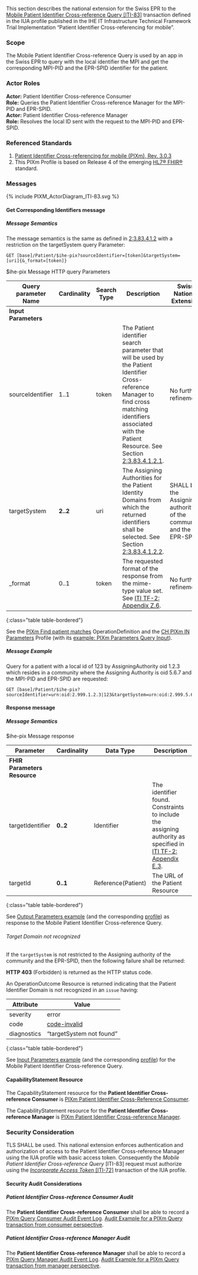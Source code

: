 This section describes the national extension for the Swiss EPR to the [Mobile Patient Identifier Cross-reference Query
[ITI-83]](https://profiles.ihe.net/ITI/PIXm/ITI-83.html) transaction defined in the IUA profile published in the
IHE IT Infrastructure Technical Framework Trial Implementation “Patient Identifier Cross-referencing for mobile”.

### Scope

The Mobile Patient Identifier Cross-reference Query is used by an app in the Swiss EPR to query with the
local identifier the MPI and get the corresponding MPI-PID and the EPR-SPID identifier for the patient.

### Actor Roles

**Actor:** Patient Identifier Cross-reference Consumer   
**Role:** Queries the Patient Identifier Cross-reference Manager for the MPI-PID and EPR-SPID.   
**Actor:** Patient Identifier Cross-reference Manager   
**Role:** Resolves the local ID sent with the request to the MPI-PID and EPR-SPID.   

### Referenced Standards

1. [Patient Identifier Cross-referencing for mobile (PIXm), Rev. 3.0.3](https://profiles.ihe.net/ITI/PIXm/index.html)
2. This PIXm Profile is based on Release 4 of the emerging [HL7® FHIR®](https://hl7.org/fhir/R4/index.html) standard.

### Messages

<div>{% include PIXM_ActorDiagram_ITI-83.svg %}</div>

#### Get Corresponding Identifiers message

##### Message Semantics

The message semantics is the same as defined in [2:3.83.4.1.2](https://profiles.ihe.net/ITI/PIXm/ITI-83.html#2383412-message-semantics) with a restriction on the targetSystem query
Parameter:

```
GET [base]/Patient/$ihe-pix?sourceIdentifier=[token]&targetSystem=[uri]{&_format=[token]}
```
<div><figcaption>$ihe-pix Message HTTP query Parameters</figcaption></div>

| Query parameter Name | Cardinality | Search Type | Description                                                                                                                                                                                                                                                                                                    | Swiss National Extension                                            |
|----------------------|-------------|-------------|----------------------------------------------------------------------------------------------------------------------------------------------------------------------------------------------------------------------------------------------------------------------------------------------------------------|---------------------------------------------------------------------|
| **Input Parameters** |             |             |                                                                                                                                                                                                                                                                                                                |                                                                     |
| sourceIdentifier     | 1..1        | token       | The Patient identifier search parameter that will be used by the Patient Identifier Cross-reference Manager to find cross matching identifiers associated with the Patient Resource. See Section [2:3.83.4.1.2.1](https://profiles.ihe.net/ITI/PIXm/ITI-83.html#23834121-source-patient-identifier-parameter). | No further refinement.                                              |
| targetSystem         | **2..2**    | uri         | The Assigning Authorities for the Patient Identity Domains from which the returned identifiers shall be selected. See Section [2:3.83.4.1.2.2](https://profiles.ihe.net/ITI/PIXm/ITI-83.html#23834122-requesting-patient-identifier-domains-to-be-returned).                                                   | SHALL be the Assigning authority of the community and the EPR-SPID. |
| _format              | 0..1        | token       | The requested format of the response from the mime-type value set. See [ITI TF-2: Appendix Z.6](https://profiles.ihe.net/ITI/TF/Volume2/ch-Z.html).                                                                                                                                                            | No further refinement.                                              |
{:class="table table-bordered"}


See the [PIXm Find patient matches](OperationDefinition-CH.PIXm.html) OperationDefinition and the 
[CH PIXm IN Parameters](StructureDefinition-ch-pixm-in-parameters.html) Profile 
(with its [example: PIXm Parameters Query Input](Parameters-ParametersPIXmInput.html)).


##### Message Example

Query for a patient with a local id of 123 by AssigningAuthority oid 1.2.3 which resides in a
community where the Assigning Authority is oid 5.6.7 and the MPI-PID and EPR-SPID are requested:

```
GET [base]/Patient/$ihe-pix?sourceIdentifier=urn:oid:2.999.1.2.3|123&targetSystem=urn:oid:2.999.5.6.7&targetSystem=urn:oid:2.16.756.5.30.1.127.3.10.3
```

#### Response message

##### Message Semantics

<div><figcaption>$ihe-pix Message response</figcaption></div>

| Parameter                    | Cardinality | Data Type          | Description                                                                                                                                                               |
|------------------------------|-------------|--------------------|---------------------------------------------------------------------------------------------------------------------------------------------------------------------------|
| **FHIR Parameters Resource** |             |                    |                                                                                                                                                                           |
| targetIdentifier             | **0..2**    | Identifier         | The identifier found. Constraints to include the assigning authority as specified in [ITI TF-2: Appendix E.3](https://profiles.ihe.net/ITI/TF/Volume2/ch-Z.html#page=16). |
| targetId                     | **0..1**    | Reference(Patient) | The URL of the Patient Resource                                                                                                                                           |
{:class="table table-bordered"}

See [Output Parameters example](Parameters-ParametersPIXmOutput.html) (and the corresponding 
[profile](StructureDefinition-ch-pixm-out-parameters.html)) as response to the Mobile Patient Identifier 
Cross-reference Query.

###### Target Domain not recognized

If the `targetSystem` is not restricted to the Assigning authority of the community and the EPR-SPID, then the following
failure shall be returned:

**HTTP 403** (Forbidden) is returned as the HTTP status code.

An OperationOutcome Resource is returned indicating that the Patient
Identifier Domain is not recognized in an `issue` having:

| Attribute   | Value                                                                          |
|-------------|--------------------------------------------------------------------------------|
| severity    | error                                                                          |
| code        | [code-invalid](http://hl7.org/fhir/R4/codesystem-issue-type.html#code-invalid) |
| diagnostics | “targetSystem not found”                                                       |
{:class="table table-bordered"}

See [Input Parameters example](Parameters-ParametersPIXmInput.html) (and the corresponding [profile](StructureDefinition-ch-pixm-in-parameters.html)) for the Mobile Patient Identifier Cross-reference Query.  

#### CapabilityStatement Resource

The CapabilityStatement resource for the **Patient Identifier Cross-reference Consumer** is
[PIXm Patient Identifier Cross-Reference Consumer](CapabilityStatement-CH.PIXm.Consumer.html).

The CapabilityStatement resource for the **Patient Identifier Cross-reference Manager** is
[PIXm Patient Identifier Cross-reference Manager](CapabilityStatement-CH.PIXm.Manager.html).

### Security Consideration

TLS SHALL be used. This national extension enforces authentication and authorization of access to the
Patient Identifier Cross-reference Manager using the IUA profile with basic access token. Consequently
the _Mobile Patient Identifier Cross-reference Query_ [ITI-83] request must authorize using the 
[_Incorporate Access Token_ [ITI-72]](iti-72.html) transaction of the IUA profile.

#### Security Audit Considerations

##### Patient Identifier Cross-reference Consumer Audit

The **Patient Identifier Cross-reference Consumer** shall be able to record a
[PIXm Query Consumer Audit Event Log](https://profiles.ihe.net/ITI/PIXm/StructureDefinition-IHE.PIXm.Query.Audit.Consumer.html).
[Audit Example for a PIXm Query transaction from consumer perspective](https://profiles.ihe.net/ITI/PIXm/AuditEvent-ex-auditPixmQuery-consumer.html).

##### Patient Identifier Cross-reference Manager Audit

The **Patient Identifier Cross-reference Manager** shall be able to record a
[PIXm Query Manager Audit Event Log](https://profiles.ihe.net/ITI/PIXm/StructureDefinition-IHE.PIXm.Query.Audit.Manager.html).
[Audit Example for a PIXm Query transaction from manager perspective](https://profiles.ihe.net/ITI/PIXm/AuditEvent-ex-auditPixmQuery-manager.html).
